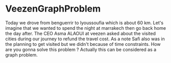 # VeezenGraphProblem
Today we drove from benguerrir to lyoussoufia which is about 60 km. Let's imagine that we wanted to spend the night at marrakech then go back home the day after.  The CEO Asma ALAOUI at veezen asked about the visited cities during our journey to refund the travel cost.  As a note Safi also was in the planning to get visited but we didn't because of time constraints.  How are you gonna solve this problem ?  Actually this can be considered  as a graph problem.
